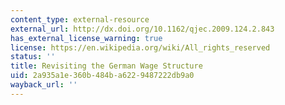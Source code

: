 ```yaml
---
content_type: external-resource
external_url: http://dx.doi.org/10.1162/qjec.2009.124.2.843
has_external_license_warning: true
license: https://en.wikipedia.org/wiki/All_rights_reserved
status: ''
title: Revisiting the German Wage Structure
uid: 2a935a1e-360b-484b-a622-9487222db9a0
wayback_url: ''
---
```

